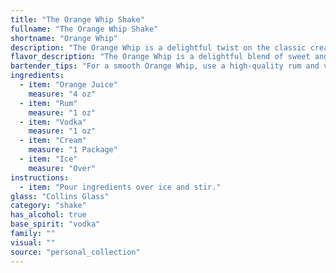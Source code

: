 ```yaml
---
title: "The Orange Whip Shake"
fullname: "The Orange Whip Shake"
shortname: "Orange Whip"
description: "The Orange Whip is a delightful twist on the classic cream-based cocktail family, likely drawing inspiration from the creamy concoctions popularized in the early 20th century. Its exact origin remains shrouded, but it likely emerged from the creative bartending scene, a testament to the enduring appeal of blending tropical fruit flavors with creamy textures. "
flavor_description: "The Orange Whip is a delightful blend of sweet and tart, with a creamy smoothness. The orange juice provides a vibrant citrus punch, while the rum and vodka contribute a subtle, warm spice. The cream adds a luxurious richness, balancing the acidity and creating a velvety texture.  The ice chills the cocktail, making it refreshing and perfect for a hot day. "
bartender_tips: "For a smooth Orange Whip, use a high-quality rum and vodka.  Ensure the cream is chilled for a thick consistency.  Shake vigorously with ice to thoroughly chill and blend the flavors.  Strain into a chilled coupe glass for a sophisticated presentation. A subtle orange zest garnish adds a fragrant touch. "
ingredients:
  - item: "Orange Juice"
    measure: "4 oz"
  - item: "Rum"
    measure: "1 oz"
  - item: "Vodka"
    measure: "1 oz"
  - item: "Cream"
    measure: "1 Package"
  - item: "Ice"
    measure: "Over"
instructions:
  - item: "Pour ingredients over ice and stir."
glass: "Collins Glass"
category: "shake"
has_alcohol: true
base_spirit: "vodka"
family: ""
visual: ""
source: "personal_collection"
---
```


